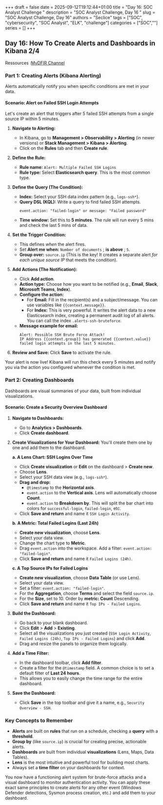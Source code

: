 +++ 
draft = false
date = 2025-09-12T19:12:44+01:00
title = "Day 16: SOC Analyst Challenge "
description = "SOC Analyst Challenge, Day 16 "
slug = "SOC Analyst Challenge, Day 16"
authors = "Seclice"
tags = ["SOC", "cybersecurity", "SOC Analyst", "ELK", "challenge"]
categories = ["SOC",""]
series = []
+++


## Day 16: How To Create Alerts and Dashboards in Kibana 2/4
Ressources :[MyDFIR Channel](https://www.youtube.com/@MyDFIR/)
 

### **Part 1: Creating Alerts (Kibana Alerting)**

Alerts automatically notify you when specific conditions are met in your data.

#### **Scenario: Alert on Failed SSH Login Attempts**

Let's create an alert that triggers after 5 failed SSH attempts from a single source IP within 5 minutes.

1.  **Navigate to Alerting:**
    *   In Kibana, go to **Management > Observability > Alerting** (in newer versions) or **Stack Management > Kibana > Alerting**.
    *   Click on the **Rules** tab and then **Create rule**.

2.  **Define the Rule:**
    *   **Rule name:** `Alert: Multiple Failed SSH Logins`
    *   **Rule type:** Select **Elasticsearch query**. This is the most common type.

3.  **Define the Query (The Condition):**
    *   **Index:** Select your SSH data index pattern (e.g., `logs-ssh*`).
    *   **Query DSL (KQL):** Write a query to find failed SSH attempts.
        ```kql
        event.action: "failed-login" or message: "Failed password"
        ```
    *   **Time window:** Set this to **5 minutes**. The rule will run every 5 mins and check the last 5 mins of data.

4.  **Set the Trigger Condition:**
    *   This defines *when* the alert fires.
    *   Set **Alert me when:** `Number of documents` ; **is above** ; `5`.
    *   **Group over:** `source.ip` (This is the key! It creates a separate alert *for each unique source IP* that meets the condition).

    

5.  **Add Actions (The Notification):**
    *   Click **Add action**.
    *   **Action type:** Choose how you want to be notified (e.g., **Email**, **Slack**, **Microsoft Teams**, **Index**).
    *   **Configure the action:**
        *   For **Email:** Fill in the recipient(s) and a subject/message. You can use variables like `{{context.message}}`.
        *   For **Index:** This is very powerful. It writes the alert data to a new Elasticsearch index, creating a permanent audit log of all alerts. You can call the index `.alerts-ssh-bruteforce`.
    *   **Message example for email:**
        ```
        Alert: Possible SSH Brute Force Attack!
        IP Address {{context.group}} has generated {{context.value}} failed login attempts in the last 5 minutes.
        ```

6.  **Review and Save:** Click **Save** to activate the rule.

Your alert is now live! Kibana will run this check every 5 minutes and notify you via the action you configured whenever the condition is met.

 

### **Part 2: Creating Dashboards**

Dashboards are visual summaries of your data, built from individual visualizations.

#### **Scenario: Create a Security Overview Dashboard**

1.  **Navigate to Dashboards:**
    *   Go to **Analytics > Dashboards**.
    *   Click **Create dashboard**.

2.  **Create Visualizations for Your Dashboard:**
    You'll create them one by one and add them to the dashboard.

    **a. A Lens Chart: SSH Logins Over Time**
    *   Click **Create visualization** or **Edit** on the dashboard > **Create new**.
    *   Choose **Lens**.
    *   Select your SSH data view (e.g., `logs-ssh*`).
    *   **Drag and drop:**
        *   `@timestamp` to the **Horizontal axis**.
        *   `event.action` to the **Vertical axis**. Lens will automatically choose **Count**.
        *   `event.action` to **Breakdown by**. This will split the bar chart into colors for `successful-login`, `failed-login`, etc.
    *   Click **Save and return** and name it `SSH Login Activity`.

    

    **b. A Metric: Total Failed Logins (Last 24h)**
    *   **Create new visualization**, choose **Lens**.
    *   Select your data view.
    *   Change the chart type to **Metric**.
    *   Drag `event.action` into the workspace. Add a filter: `event.action: "failed-login"`.
    *   Click **Save and return** and name it `Failed Logins (24h)`.

    **c. A Top Source IPs for Failed Logins**
    *   **Create new visualization**, choose **Data Table** (or use Lens).
    *   Select your data view.
    *   Set a filter: `event.action: "failed-login"`.
    *   For the **Aggregation**, choose **Terms** and select the field `source.ip`.
    *   For the **Size**, set to 10. Order by **metric: Count** Descending.
    *   Click **Save and return** and name it `Top IPs - Failed Logins`.

3.  **Build the Dashboard:**
    *   Go back to your blank dashboard.
    *   Click **Edit** > **Add** > **Existing**.
    *   Select all the visualizations you just created (`SSH Login Activity`, `Failed Logins (24h)`, `Top IPs - Failed Logins`) and click **Add**.
    *   Drag and resize the panels to organize them logically.

4.  **Add a Time Filter:**
    *   In the dashboard toolbar, click **Add filter**.
    *   Create a filter for the `@timestamp` field. A common choice is to set a default filter of **Last 24 hours**.
    *   This allows you to easily change the time range for the entire dashboard.

5.  **Save the Dashboard:**
    *   Click **Save** in the top toolbar and give it a name, e.g., `Security Overview - SSH`.

    

### **Key Concepts to Remember**

*   **Alerts** are built on **rules** that run on a schedule, checking a **query** with a **threshold**.
*   **Group by** (like `source.ip`) is crucial for creating precise, actionable alerts.
*   **Dashboards** are built from individual **visualizations** (Lens, Maps, Data Tables).
*   **Lens** is the most intuitive and powerful tool for building most charts.
*   Always set a **time filter** on your dashboards for context.

You now have a functioning alert system for brute-force attacks and a visual dashboard to monitor authentication activity. You can apply these exact same principles to create alerts for any other event (Windows Defender detections, Sysmon process creation, etc.) and add them to your dashboard.